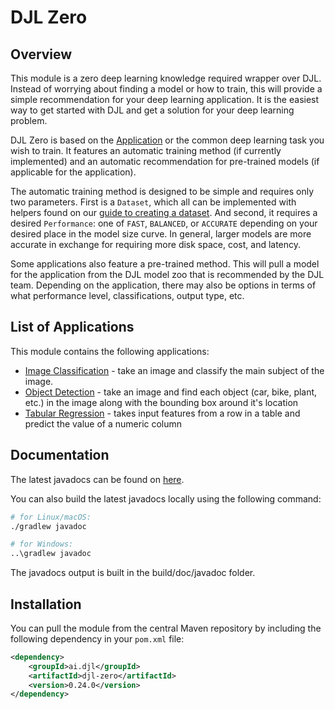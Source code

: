 # DJL Zero

## Overview

This module is a zero deep learning knowledge required wrapper over DJL.
Instead of worrying about finding a model or how to train, this will provide a simple recommendation for your deep learning application.
It is the easiest way to get started with DJL and get a solution for your deep learning problem.

DJL Zero is based on the [Application](https://javadoc.io/doc/ai.djl/api/latest/ai/djl/Application.html) or the common deep learning task you wish to train.
It features an automatic training method (if currently implemented) and an automatic recommendation for pre-trained models (if applicable for the application).

The automatic training method is designed to be simple and requires only two parameters.
First is a `Dataset`, which all can be implemented with helpers found on our [guide to creating a dataset](../docs/development/how_to_use_dataset.md).
And second, it requires a desired `Performance`: one of `FAST`, `BALANCED`, or `ACCURATE` depending on your desired place in the model size curve.
In general, larger models are more accurate in exchange for requiring more disk space, cost, and latency.

Some applications also feature a pre-trained method.
This will pull a model for the application from the DJL model zoo that is recommended by the DJL team.
Depending on the application, there may also be options in terms of what performance level, classifications, output type, etc.

## List of Applications

This module contains the following applications:

- [Image Classification](https://javadoc.io/doc/ai.djl/djl-zero/latest/ai/djl/zero/cv/ImageClassification.html) - take an image and classify the main subject of the image.
- [Object Detection](https://javadoc.io/doc/ai.djl/djl-zero/latest/ai/djl/zero/cv/ObjectDetection.html) - take an image and find each object (car, bike, plant, etc.) in the image along with the bounding box around it's location
- [Tabular Regression](https://javadoc.io/doc/ai.djl/djl-zero/latest/ai/djl/zero/tabular/TabularRegression.html) - takes input features from a row in a table and predict the value of a numeric column

## Documentation

The latest javadocs can be found on [here](https://javadoc.io/doc/ai.djl/djl-zero/latest/index.html).

You can also build the latest javadocs locally using the following command:

```sh
# for Linux/macOS:
./gradlew javadoc

# for Windows:
..\gradlew javadoc
```
The javadocs output is built in the build/doc/javadoc folder.


## Installation
You can pull the module from the central Maven repository by including the following dependency in your `pom.xml` file:

```xml
<dependency>
    <groupId>ai.djl</groupId>
    <artifactId>djl-zero</artifactId>
    <version>0.24.0</version>
</dependency>
```
